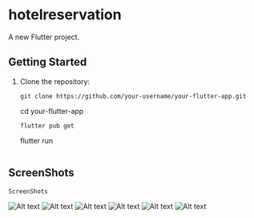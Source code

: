 # hotelreservation

A new Flutter project.

## Getting Started

1. Clone the repository:

   ```
   git clone https://github.com/your-username/your-flutter-app.git
   ```
    cd your-flutter-app
    ```
    flutter pub get
    ```
    flutter run
    ```

## ScreenShots
```
ScreenShots
```
![Alt text](/Screenshots/1.jpg?raw=true "Optional Title")
![Alt text](/Screenshots/2.jpg?raw=true "Optional Title")
![Alt text](/Screenshots/3.jpg?raw=true "Optional Title")
![Alt text](/Screenshots/4.jpg?raw=true "Optional Title")
![Alt text](/Screenshots/5.jpg?raw=true "Optional Title")
![Alt text](/Screenshots/6.jpg?raw=true "Optional Title")